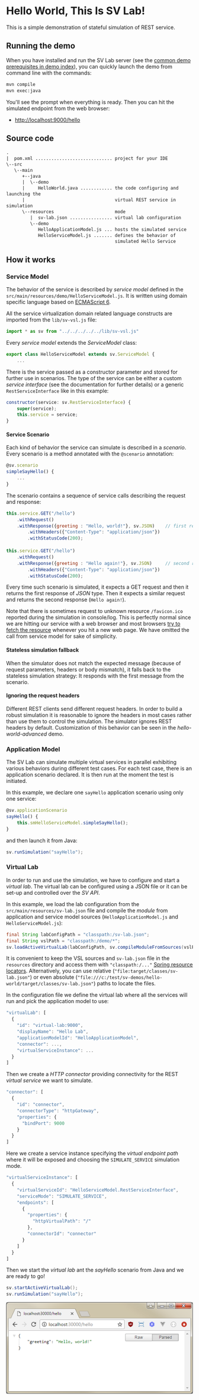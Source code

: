 # Hello World, This Is SV Lab!

This is a simple demonstration of stateful simulation of REST service.


## Running the demo
When you have installed and run the SV Lab server (see the [common demo
prerequisites in demo index](../README.md)), you can 
quickly launch the demo from command line with the commands:
```sh
mvn compile
mvn exec:java
```

You'll see the prompt when everything is ready. Then you can hit the simulated
endpoint from the web browser:

 * [http://localhost:9000/hello](http://localhost:9000/hello)


## Source code
```
.
|  pom.xml ............................. project for your IDE
\--src
   \--main
      +--java
      |  \--demo
      |     HelloWorld.java ............ the code configuring and launching the
      |                                  virtual REST service in simulation
      \--resources                       mode
         |  sv-lab.json ................ virtual lab configuration
         \--demo
            HelloApplicationModel.js ... hosts the simulated service
            HelloServiceModel.js ....... defines the behavior of
                                         simulated Hello Service
```


## How it works

### Service Model
The behavior of the service is described by _service model_ defined in the
`src/main/resources/demo/HelloServiceModel.js`. It is written using domain
specific language based on [ECMAScript 6](http://es6-features.org).

All the
service virtualization domain related language constructs are imported from
the ```lib/sv-vsl.js``` file:
```javascript
import * as sv from "../../../../../lib/sv-vsl.js"
```

Every _service model_ extends the _ServiceModel_ class:
```javascript
export class HelloServiceModel extends sv.ServiceModel {
    ...
```

There is the service passed as a constructor parameter and stored for further
use in scenarios. The type of the service can be either a custom _service
interface_ (see the documentation for further details) or a generic
`RestServiceInterface` like in this example:
```javascript
constructor(service: sv.RestServiceInterface) {
    super(service);
    this.service = service;
}
```


#### Service Scenario
Each kind of behavior the service can simulate is described in a _scenario_. 
Every scenario is a method annotated with the `@scenario` annotation:
```javascript
@sv.scenario
simpleSayHello() {
    ...
}
```

The scenario contains a sequence of service calls describing the request and 
response:
```javascript
this.service.GET("/hello")
    .withRequest()
    .withResponse({greeting : "Hello, world!"}, sv.JSON)    // first response                     
        .withHeaders({"Content-Type": "application/json"})     
        .withStatusCode(200);

this.service.GET("/hello")
    .withRequest()
    .withResponse({greeting : "Hello again!"}, sv.JSON)     // second response                     
        .withHeaders({"Content-Type": "application/json"})     
        .withStatusCode(200);           
```
Every time such scenario is simulated, it expects a GET request and then it 
returns the first response of _JSON_ type. Then it expects a similar request and
returns the second response (`Hello again!`).

Note that there is sometimes request to unknown resource ```/favicon.ico```
reported during the simulation in console/log. This is perfectly normal since we
are hitting our service with a web browser and most browsers [try to fetch the 
resource](https://en.wikipedia.org/wiki/Favicon) whenever you hit a new web 
page. We have omitted the call from service model for sake of simplicity.


#### Stateless simulation fallback
When the simulator does not match the expected message (because of request
parameters, headers or body mismatch), it falls back to the stateless simulation
strategy: It responds with the first message from the scenario.


#### Ignoring the request headers
Different REST clients send different request headers. In order to build
a robust simulation it is reasonable to ignore the headers in most cases rather
than use them to control the simulation. The simulator ignores REST headers by
default. Customization of this behavior can be seen in the
_hello-world-advanced_ demo.


### Application Model
The SV Lab can simulate multiple virtual services in parallel exhibiting various
behaviors during different test cases. For each test case, there is an
application scenario declared. It is then run at the moment the test is
initiated.

In this example, we declare one `sayHello` application scenario using only one
service:
```javascript
@sv.applicationScenario
sayHello() {
    this.smHelloServiceModel.simpleSayHello();
}
```
and then launch it from Java:
```java
sv.runSimulation("sayHello");
```


### Virtual Lab
In order to run and use the simulation, we have to configure and start
a _virtual lab_. The virtual lab can be configured using a JSON file or it can
be set-up and controlled over the _SV API_.

In this example, we load the lab configuration from the
`src/main/resources/sv-lab.json` file and compile the _module_ from application
and service model sources (`HelloApplicationModel.js` and
`HelloServiceModel.js`):
```java
final String labConfigPath = "classpath:/sv-lab.json";
final String vslPath = "classpath:/demo/*";
sv.loadActiveVirtualLab(labConfigPath, sv.compileModuleFromSources(vslPath), true);
```

It is convenient to keep the VSL sources and `sv-lab.json` file in the
`resources` directory and access them with `"classpath:/..."` [Spring resource 
locators](https://docs.spring.io/spring/docs/3.2.x/spring-framework-reference/html/resources.html#resources-resourceloader).
Alternatively, you can use relative (`"file:target/classes/sv-lab.json"`) or 
even absolute 
(`"file:///c:/test/sv-demos/hello-world/target/classes/sv-lab.json"`) paths to 
locate the files.  

In the configuration file we define the virtual lab where all the services will
run and pick the application model to use:
```javascript
"virtualLab": [
  {
    "id": "virtual-lab:9000",
    "displayName": "Hello Lab",
    "applicationModelId": "HelloApplicationModel",
    "connector": ...,
    "virtualServiceInstance": ...
  }
]
```

Then we create a _HTTP connector_ providing connectivity for the REST _virtual
service_ we want to simulate.
```javascript
"connector": [
  {
    "id": "connector",
    "connectorType": "httpGateway",
    "properties": {
      "bindPort": 9000
    }
  }
]
```

Here we create a service instance specifying the _virtual endpoint path_ where
it will be exposed and choosing the `SIMULATE_SERVICE` simulation mode.
```javascript
"virtualServiceInstance": [
  {
    "virtualServiceId": "HelloServiceModel.RestServiceInterface",
    "serviceMode": "SIMULATE_SERVICE",
    "endpoints": [
      {
        "properties": {
          "httpVirtualPath": "/"
        },
        "connectorId": "connector"
      }
    ]
  }
]
```

Then we start the _virtual lab_ ant the _sayHello_ scenario from Java and we are
ready to go!
```java
sv.startActiveVirtualLab();
sv.runSimulation("sayHello");
```
![](doc/hello-response.png)

